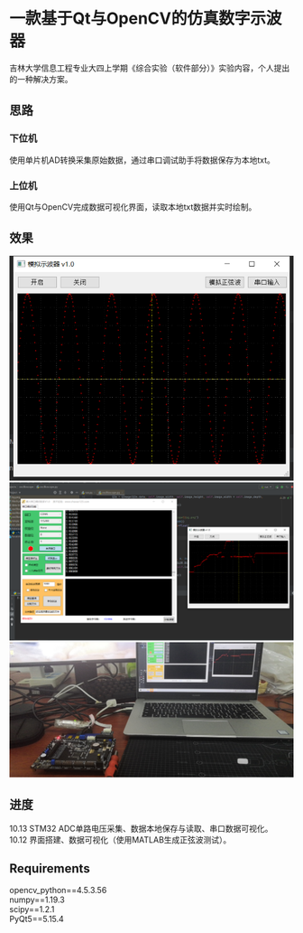 # 一款基于Qt与OpenCV的仿真数字示波器
吉林大学信息工程专业大四上学期《综合实验（软件部分）》实验内容，个人提出的一种解决方案。 
## 思路 
### 下位机 
使用单片机AD转换采集原始数据，通过串口调试助手将数据保存为本地txt。 
### 上位机
使用Qt与OpenCV完成数据可视化界面，读取本地txt数据并实时绘制。 
## 效果
![avatar](/image/img2.png)   
![avatar](/image/img1.png)    
![avatar](/image/img3.jpg)    
## 进度
10.13  STM32 ADC单路电压采集、数据本地保存与读取、串口数据可视化。  
10.12  界面搭建、数据可视化（使用MATLAB生成正弦波测试）。
## Requirements
opencv_python==4.5.3.56  
numpy==1.19.3  
scipy==1.2.1  
PyQt5==5.15.4  


